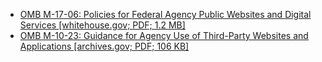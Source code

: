 - [OMB M-17-06: Policies for Federal Agency Public Websites and Digital Services [whitehouse.gov; PDF; 1.2 MB]](https://www.whitehouse.gov/sites/whitehouse.gov/files/omb/memoranda/2017/m-17-06.pdf)
- [OMB M-10-23: Guidance for Agency Use of Third-Party Websites and Applications [archives.gov; PDF; 106 KB]](https://obamawhitehouse.archives.gov/sites/default/files/omb/assets/memoranda_2010/m10-23.pdf)

